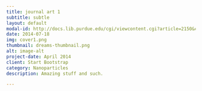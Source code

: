 ```yaml
---
title: journal art 1
subtitle: subtle
layout: default
modal-id: http://docs.lib.purdue.edu/cgi/viewcontent.cgi?article=2150&context=nanopub
date: 2014-07-18
img: cover1.png
thumbnail: dreams-thumbnail.png
alt: image-alt
project-date: April 2014
client: Start Bootstrap
category: Nanoparticles
description: Amazing stuff and such.

---
```

